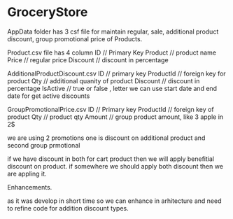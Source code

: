 # GroceryStore
AppData folder has 3 csf file for maintain regular, sale, additional product discount, group promotional price of Products.

Product.csv file has 4 column 
    ID // Primary Key
    Product // product name
    Price // regular price
    Discount // discount in percentage 
    
AdditionalProductDiscount.csv
    ID // primary key
    ProductId // foreign key for product
    Qty //  additional quanity of product
    Discount // discount in percentage 
    IsActive // true or false , letter we can use start date and end date for get active discounts
    
 GroupPromotionalPrice.csv
    ID // Primary key
    ProductId // foreign key of product
    Qty // product qty 
    Amount // group product amount, like 3 apple in 2$
    
    
 we are using 2 promotions one is discount on additional product and second group prmotional
 
 if we have discount in both for cart product then we will apply benefitial discount on product. if somewhere we should apply both 
 discount then we are appling it.
 
 
 Enhancements.
 
 as it was develop in short time so we can enhance in arhitecture and need to refine code for addition discount types.
 
 
    
    
